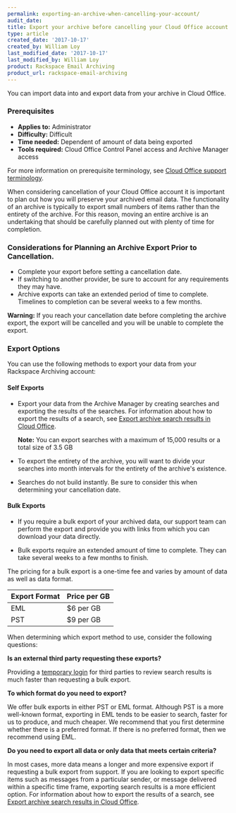 ```yaml
---
permalink: exporting-an-archive-when-cancelling-your-account/
audit_date:
title: Export your archive before cancelling your Cloud Office account
type: article
created_date: '2017-10-17'
created_by: William Loy
last_modified_date: '2017-10-17'
last_modified_by: William Loy
product: Rackspace Email Archiving
product_url: rackspace-email-archiving
---
```


You can import data into and export data from your archive in Cloud
Office.

### Prerequisites

- **Applies to:** Administrator
- **Difficulty:** Difficult
- **Time needed:** Dependent of amount of data being exported
- **Tools required:**  Cloud Office Control Panel access and Archive Manager access

For more information on prerequisite terminology, see [Cloud Office support terminology](/how-to/cloud-office-support-terminology).

When considering cancellation of your Cloud Office account it is important to plan out how you will preserve your archived email data. The functionality of an archive is typically to export small numbers of items rather than the entirety of the archive. For this reason, moving an entire archive is an undertaking that should be carefully planned out with plenty of time for completion.

### Considerations for Planning an Archive Export Prior to Cancellation.

- Complete your export before setting a cancellation date.
- If switching to another provider, be sure to account for any requirements they may have.
- Archive exports can take an extended period of time to complete. Timelines to completion can be several weeks to a few months.

**Warning:** If you reach your cancellation date before completing the archive export, the export will be cancelled and you will be unable to complete the export.

### Export Options

You can use the following methods to export your data from your
Rackspace Archiving account:

#### Self Exports

-   Export your data from the Archive Manager by creating searches and
    exporting the results of the searches. For information about how to
    export the results of a search, see [Export archive search results
    in Cloud Office](/how-to/export-archive-search-results-in-cloud-office).

    **Note:** You can export searches with a maximum of 15,000 results or a total size of 3.5 GB

- To export the entirety of the archive, you will want to divide your searches into month intervals for the entirety of the archive's existence.

- Searches do not build instantly. Be sure to consider this when determining your cancellation date.

#### Bulk Exports
-   If you require a bulk export of your archived data, our support team can
    perform the export and provide you with links from which you can
    download your data directly.

- Bulk exports require an extended amount of time to complete. They can take several weeks to a few months to finish.

The pricing for a bulk export is a one-time fee and varies by amount of data as well as data format.

|Export Format| Price per GB|
|---|---|
|EML| $6 per GB|
|PST| $9 per GB|


When determining which export method to use, consider the following
questions:

**Is an external third party requesting these exports?**

Providing a [temporary login](/how-to/add-and-edit-archive-users-in-cloud-office/) for third parties to review search results
is much faster than requesting a bulk export.

**To which format do you need to export?**

We offer bulk exports in either PST or EML format. Although PST is a
more well-known format, exporting in EML tends to be easier to search,
faster for us to produce, and much cheaper. We recommend that you first
determine whether there is a preferred format. If there is no preferred
format, then we recommend using EML.

**Do you need to export all data or only data that meets certain criteria?**

In most cases, more data means a longer and more expensive export if requesting a bulk export from support. If you are looking to export specific items such as messages from a particular sender, or message delivered within a specific time frame, exporting search results is a more efficient option. For information about how to export the results of a search, see [Export archive search results in Cloud
Office](/how-to/export-archive-search-results-in-cloud-office).
